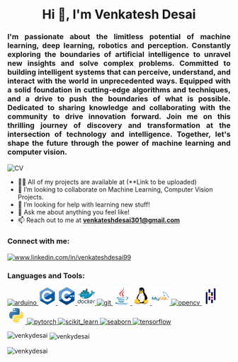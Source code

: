 <h1 align="center">Hi 👋, I'm Venkatesh Desai</h1>
<h3 align="justify">I'm passionate about the limitless potential of machine learning, deep learning, robotics and perception. Constantly exploring the boundaries of artificial intelligence to unravel new insights and solve complex problems. Committed to building intelligent systems that can perceive, understand, and interact with the world in unprecedented ways. Equipped with a solid foundation in cutting-edge algorithms and techniques, and a drive to push the boundaries of what is possible. Dedicated to sharing knowledge and collaborating with the community to drive innovation forward. Join me on this thrilling journey of discovery and transformation at the intersection of technology and intelligence. Together, let's shape the future through the power of machine learning and computer vision.</h3>

<img align="center" alt="CV" width="400" src="https://sgu.ac.id/wp-content/uploads/2020/12/1_QHxBLzMK7rp_5ysw77uK3A.gif">

- 👨‍💻 All of my projects are available at (**Link to be uploaded)
- 👯 I’m looking to collaborate on Machine Learning, Computer Vision Projects.
- 🤔 I’m looking for help with learning new stuff!
- 💬 Ask me about anything you feel like!
- 📫 Reach out to me at **venkateshdesai301@gmail.com**

<h3 align="left">Connect with me:</h3>
<p align="left">
<a href="https://linkedin.com/in/www.linkedin.com/in/venkateshdesai99" target="blank"><img align="center" src="https://raw.githubusercontent.com/rahuldkjain/github-profile-readme-generator/master/src/images/icons/Social/linked-in-alt.svg" alt="www.linkedin.com/in/venkateshdesai99" height="30" width="40" /></a>
</p>

<h3 align="left">Languages and Tools:</h3>
<p align="left"> <a href="https://www.arduino.cc/" target="_blank" rel="noreferrer"> <img src="https://cdn.worldvectorlogo.com/logos/arduino-1.svg" alt="arduino" width="40" height="40"/> </a> <a href="https://www.cprogramming.com/" target="_blank" rel="noreferrer"> <img src="https://raw.githubusercontent.com/devicons/devicon/master/icons/c/c-original.svg" alt="c" width="40" height="40"/> </a> <a href="https://www.w3schools.com/cpp/" target="_blank" rel="noreferrer"> <img src="https://raw.githubusercontent.com/devicons/devicon/master/icons/cplusplus/cplusplus-original.svg" alt="cplusplus" width="40" height="40"/> </a> <a href="https://www.docker.com/" target="_blank" rel="noreferrer"> <img src="https://raw.githubusercontent.com/devicons/devicon/master/icons/docker/docker-original-wordmark.svg" alt="docker" width="40" height="40"/> </a> <a href="https://git-scm.com/" target="_blank" rel="noreferrer"> <img src="https://www.vectorlogo.zone/logos/git-scm/git-scm-icon.svg" alt="git" width="40" height="40"/> </a> <a href="https://www.java.com" target="_blank" rel="noreferrer"> <img src="https://raw.githubusercontent.com/devicons/devicon/master/icons/java/java-original.svg" alt="java" width="40" height="40"/> </a> <a href="https://www.linux.org/" target="_blank" rel="noreferrer"> <img src="https://raw.githubusercontent.com/devicons/devicon/master/icons/linux/linux-original.svg" alt="linux" width="40" height="40"/> </a> <a href="https://www.mysql.com/" target="_blank" rel="noreferrer"> <img src="https://raw.githubusercontent.com/devicons/devicon/master/icons/mysql/mysql-original-wordmark.svg" alt="mysql" width="40" height="40"/> </a> <a href="https://opencv.org/" target="_blank" rel="noreferrer"> <img src="https://www.vectorlogo.zone/logos/opencv/opencv-icon.svg" alt="opencv" width="40" height="40"/> </a> <a href="https://pandas.pydata.org/" target="_blank" rel="noreferrer"> <img src="https://raw.githubusercontent.com/devicons/devicon/2ae2a900d2f041da66e950e4d48052658d850630/icons/pandas/pandas-original.svg" alt="pandas" width="40" height="40"/> </a> <a href="https://www.python.org" target="_blank" rel="noreferrer"> <img src="https://raw.githubusercontent.com/devicons/devicon/master/icons/python/python-original.svg" alt="python" width="40" height="40"/> </a> <a href="https://pytorch.org/" target="_blank" rel="noreferrer"> <img src="https://www.vectorlogo.zone/logos/pytorch/pytorch-icon.svg" alt="pytorch" width="40" height="40"/> </a> <a href="https://scikit-learn.org/" target="_blank" rel="noreferrer"> <img src="https://upload.wikimedia.org/wikipedia/commons/0/05/Scikit_learn_logo_small.svg" alt="scikit_learn" width="40" height="40"/> </a> <a href="https://seaborn.pydata.org/" target="_blank" rel="noreferrer"> <img src="https://seaborn.pydata.org/_images/logo-mark-lightbg.svg" alt="seaborn" width="40" height="40"/> </a> <a href="https://www.tensorflow.org" target="_blank" rel="noreferrer"> <img src="https://www.vectorlogo.zone/logos/tensorflow/tensorflow-icon.svg" alt="tensorflow" width="40" height="40"/> </a> </p>

<p><img align="left" src="https://github-readme-stats.vercel.app/api/top-langs?username=venkydesai&show_icons=true&locale=en&layout=compact" alt="venkydesai" /></p>

<p>&nbsp;<img align="center" src="https://github-readme-stats.vercel.app/api?username=venkydesai&show_icons=true&locale=en" alt="venkydesai" /></p>

<p><img align="center" src="https://github-readme-streak-stats.herokuapp.com/?user=venkydesai&" alt="venkydesai" /></p>
